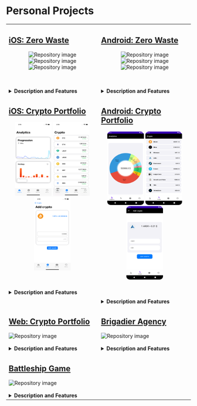 # Personal Projects

<table>
  <tr>
  <!-- iOS: Zero Waste -->
  <td valign="top" valign="center">
    <h2><a href="https://github.com/belekomurzakov/zero-waste-ios">iOS: Zero Waste</a></h2>
    <p align="center">
    <img src="https://user-images.githubusercontent.com/89274213/213867664-9af25e10-ac2a-499e-8989-309ca02d4fcb.png" alt="Repository image" width="100" height="200"/>
    <img src="https://user-images.githubusercontent.com/89274213/213867669-4de1d94a-43f3-4997-9b64-6d6e16e21137.png" alt="Repository image" width="100" height="200"/>
    <img src="https://user-images.githubusercontent.com/89274213/213867675-a47fb223-8594-4b61-9af6-51edece482f5.png" alt="Repository image" width="100" height="200"/>     
    </p>
    <br/>
    <br/>
    <details>
      <summary><b>Description and Features</b></summary>
      <p>Sample car sales and service application. Pulsar is a fictitious electric car manufacturer company. This application helps Pulsar to sell cars on-site, and through their customer-facing website. Event-driven patterns allow to build loosely coupled integrations using multiple programming languages and systems. Regardless of the industry you work in, this app demonstrates how to build rich and immersive user experiences with the connected compute and runtime capabilities of the Salesforce Platform.</p>
      <b>Features</b><br/>
      <p>
        <code>rest-api</code>, <code>realm</code>, <code>mapkit</code>, <code>swift-ui</code>, <code>coreml</code>
      </p>
    </details>
  </td>
  <!-- Android: Zero Waste -->
  <td valign="top">
    <h2><a href="https://github.com/belekomurzakov/zero-waste-android">Android: Zero Waste</a></h2>
    <p align="center">
    <img src="https://user-images.githubusercontent.com/89274213/213871449-4e588e3d-8e0d-411a-a328-e5675f8000f6.png" alt="Repository image" width="95" height="200"/>
    <img src="https://user-images.githubusercontent.com/89274213/213871454-7199a955-2443-4c5c-a75e-f3479f9ca7ba.png" alt="Repository image" width="95" height="200"/>
    <img src="https://user-images.githubusercontent.com/89274213/213871446-dbed575e-d5b4-4bfc-833a-dd28ec478caa.png" alt="Repository image" width="95" height="200"/>     
    </p>    <br/>
    <br/>
    <details>
      <summary><b>Description and Features</b></summary>
      <p>A collection of easy-to-digest code examples demonstrating Apex best practices. Each Recipe demonstrates how to code a specific common task while adhering to best practices. The UI allows you to browse the code, associated tests, and documentation about the recipes all in a convenient, in-org browser.</p>
      <b>Features</b><br/>
      <p>
<code>android</code>, <code>room</code>, <code>google-maps</code>, <code>dependency-injection</code>, <code>datastore</code>, <code>koin</code>, <code>ml-kit</code>
      </p>
    </details>
  </td>
</tr>
<tr>
  <!-- iOS: Crypto Portfolio -->
  <td width="50%" valign="top">
    <h2><a href="https://github.com/belekomurzakov/crypto-portfolio-ios">iOS: Crypto Portfolio</a></h2>
    <p align="center">
    <img src="https://github.com/belekomurzakov/crypto-portfolio-ios/blob/master/Assets.xcassets/analytics.imageset/analytics.png" alt="Repository image" width="100" height="200"/>
    <img src="https://github.com/belekomurzakov/crypto-portfolio-ios/blob/master/Assets.xcassets/price.imageset/price.png" alt="Repository image" width="100" height="200"/>
    <img src="https://github.com/belekomurzakov/crypto-portfolio-ios/blob/master/Assets.xcassets/add.imageset/add.png" alt="Repository image" width="100" height="200"/>
    </p>
    <br/>
    <br/>
    <details>
      <summary><b>Description and Features</b></summary>
      <p>A collection of easy-to-digest code examples for Lightning Web Components. Each recipe demonstrates how to code a specific task in the fewest lines of code possible, while following best practices. A View Source link takes you right to the code in GitHub. From Hello World to data access and third-party libraries, there is a recipe for that!</p>
      <b>Features</b><br/>
      <p>
        <code>rest-api</code>, <code>school-project</code>, <code>coredata</code>, <code>swiftui</code>, <code>swiftui-charts</code>
      </p>     
    </details>
  </td>
    <!-- Android: Crypto Portfolio -->
  <td valign="top">
    <h2><a href="https://github.com/belekomurzakov/crypto-portfolio-android">Android: Crypto Portfolio</a></h2>
    <p align="center">
    <img src="https://github.com/belekomurzakov/crypto-portfolio-android/blob/master/app/src/main/res/drawable/analytics.png" alt="Repository image" width="100" height="200"/>
    <img src="https://github.com/belekomurzakov/crypto-portfolio-android/blob/master/app/src/main/res/drawable/prices.png" alt="Repository image" width="100" height="200"/>
    <img src="https://github.com/belekomurzakov/crypto-portfolio-android/blob/master/app/src/main/res/drawable/add_crypto.png" alt="Repository image" width="100" height="200"/>
     </p>
    <br/>
    <br/>
    <details>
      <summary><b>Description and Features</b></summary>
      <p>Sample retail application. This application helps E-Bikes, a fictitious electric bicycle manufacturer, manage their products and reseller orders using a rich User Experience. Explore this application, that also integrates with Experience Cloud, and learn how to build rich User Experiences with Lightning Web Components using different data access strategies.</p>
      <b>Features</b><br/>
      <p>
        <code>school-project</code>, <code>mvvm-android</code>, <code>room-database</code>
      </p>     
    </details>
  </td>
  <tr>
  <!-- Web: Crypto Portfolio -->
  <td valign="top">
    <h2><a href="https://github.com/belekomurzakov/crypto-portfolio-web">Web: Crypto Portfolio</a></h2>
    <img src="https://repository-images.githubusercontent.com/457704692/333b906e-aa2a-421c-92cd-deef621b7dce" alt="Repository image" width="400"/>
    <br/>
    <br/>
    <details>
      <summary><b>Description and Features</b></summary>
      <p>Ready to Fly is a Slack sample app that manages travel approvals. The app showcases the power of Slack when integrated with the Salesforce Platform and lets you view and modify Salesforce data directly from a custom Slack app.</p>
      <b>Features</b><br/>
      <p>
        <code>python</code>, <code>bootstrap</code>, <code>flask</code>, <code>api-rest</code>, <code>sqlite3</code>      
      </p>
    </details>
  </td>
  <!-- Brigadier agency -->
  <td valign="top">
    <h2><a href="https://github.com/belekomurzakov/brigadier-agency">Brigadier Agency</a></h2>
    <img src="https://repository-images.githubusercontent.com/161481406/87057b80-99e7-11ea-8731-13a8b65a3860" alt="Repository image" width="400"/>
    <br/>
    <br/>
    <details>
      <summary><b>Description and Features</b></summary>
      <p>Sample real estate application. Dreamhouse is a fictitious real estate company. This application helps Dreamhouse brokers manage their properties and their customers. Brokers can also use the application on the Salesforce mobile app to help manage their property portfolio. Regardless of the industry you work in, this app demonstrates how to build rich and immersive user experiences with Lightning Components.</p>
      <b>Features</b><br/>
      <p>
        <code>python</code>, <code>school-project</code>, <code>flask</code>
      </p>
    </details>
  </td>
    <tr>
  <!-- Battleship -->
  <td valign="top">
    <h2><a href="https://github.com/belekomurzakov/battleship">Battleship Game</a></h2>
    <img src="https://repository-images.githubusercontent.com/272735494/8274c700-b068-11ea-9e3d-1442e064337e" alt="Repository image" width="400"/>
    <br/>
    <br/>
    <details>
      <summary><b>Description and Features</b></summary>
      <p>A collection of code examples to help you replace Visualforce pages with Lightning Web Components. Each example shows a typical Visualforce pattern and its equivalent LWC implementation. Each example also links right to the Visualforce or LWC code in GitHub.</p>
      <b>Features</b><br/>
      <p>
        <code>java</code>, <code>school-project</code>, <code>greenfoot</code>
      </p>
    </details>
  </td>
</table>
